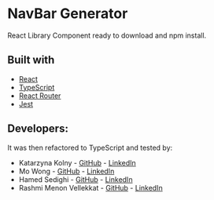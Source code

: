# NavBar Generator
React Library Component ready to download and npm install. 

## Built with

- [React](https://reactjs.org/)
- [TypeScript](https://www.typescriptlang.org/)
- [React Router](https://reactrouter.com/)
- [Jest](https://jestjs.io/)

## Developers:

It was then refactored to TypeScript and tested by:
- Katarzyna Kolny - [GitHub](https://github.com/kasia-js) - [LinkedIn](https://www.linkedin.com/in/katarzyna-kolny-8b3384b9/)
- Mo Wong - [GitHub](https://github.com/ommwong) - [LinkedIn](https://www.linkedin.com/in/mowong1/)
- Hamed Sedighi - [GitHub](https://github.com/herol3oy) - [LinkedIn](https://www.linkedin.com/in/hamed-sedighi/)
- Rashmi Menon Vellekkat - [GitHub](https://github.com/RashmiBalaji) - [LinkedIn](https://www.linkedin.com/in/rashmi-menon-vellekkat-96bb88118/)

